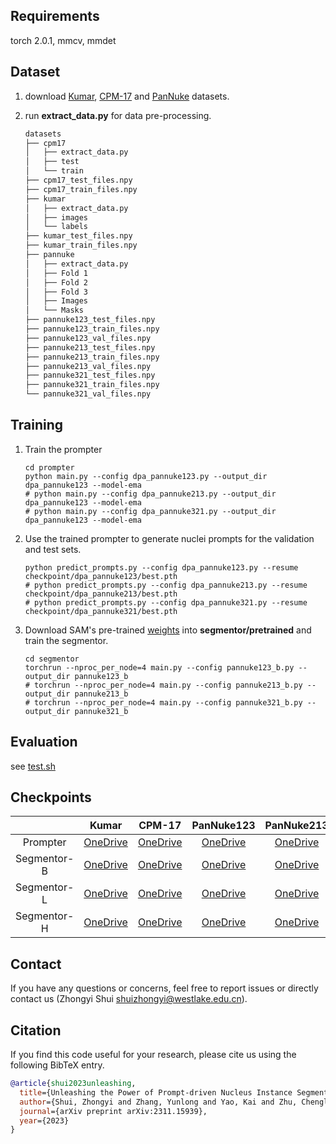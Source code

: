 ## Requirements

torch 2.0.1, mmcv, mmdet



## Dataset

1. download [Kumar](https://github.com/honglianghe/CDNet/issues/6), [CPM-17](https://drive.google.com/drive/folders/1sJ4nmkif6j4s2FOGj8j6i_Ye7z9w0TfA?usp=drive_link) and [PanNuke](https://warwick.ac.uk/fac/cross_fac/tia/data/pannuke) datasets.

2. run **extract_data.py** for data pre-processing. 

   ```markdown
   datasets
   ├── cpm17
   │   ├── extract_data.py
   │   ├── test
   │   └── train
   ├── cpm17_test_files.npy
   ├── cpm17_train_files.npy
   ├── kumar
   │   ├── extract_data.py
   │   ├── images
   │   └── labels
   ├── kumar_test_files.npy
   ├── kumar_train_files.npy
   ├── pannuke
   │   ├── extract_data.py
   │   ├── Fold 1
   │   ├── Fold 2
   │   ├── Fold 3
   │   ├── Images
   │   └── Masks
   ├── pannuke123_test_files.npy
   ├── pannuke123_train_files.npy
   ├── pannuke123_val_files.npy
   ├── pannuke213_test_files.npy
   ├── pannuke213_train_files.npy
   ├── pannuke213_val_files.npy
   ├── pannuke321_test_files.npy
   ├── pannuke321_train_files.npy
   └── pannuke321_val_files.npy
   ```



## Training

1. Train the prompter

   ```shell
   cd prompter
   python main.py --config dpa_pannuke123.py --output_dir dpa_pannuke123 --model-ema
   # python main.py --config dpa_pannuke213.py --output_dir dpa_pannuke123 --model-ema
   # python main.py --config dpa_pannuke321.py --output_dir dpa_pannuke123 --model-ema
   ```

2. Use the trained prompter to generate nuclei prompts for the validation and test sets.

   ```shell
   python predict_prompts.py --config dpa_pannuke123.py --resume checkpoint/dpa_pannuke123/best.pth
   # python predict_prompts.py --config dpa_pannuke213.py --resume checkpoint/dpa_pannuke213/best.pth
   # python predict_prompts.py --config dpa_pannuke321.py --resume checkpoint/dpa_pannuke321/best.pth
   ```

3. Download SAM's pre-trained [weights](https://github.com/facebookresearch/segment-anything) into **segmentor/pretrained** and train the segmentor.

   ```shell
   cd segmentor
   torchrun --nproc_per_node=4 main.py --config pannuke123_b.py --output_dir pannuke123_b
   # torchrun --nproc_per_node=4 main.py --config pannuke213_b.py --output_dir pannuke213_b
   # torchrun --nproc_per_node=4 main.py --config pannuke321_b.py --output_dir pannuke321_b
   ```

   

## Evaluation

see [test.sh](https://github.com/windygoo/PromptNucSeg/blob/main/segmentor/test.sh)



## Checkpoints

|             |                            Kumar                             |                            CPM-17                            |                          PanNuke123                          |                          PanNuke213                          |                          PanNuke321                          |
| :---------: | :----------------------------------------------------------: | :----------------------------------------------------------: | :----------------------------------------------------------: | :----------------------------------------------------------: | :----------------------------------------------------------: |
|  Prompter   | [OneDrive](https://westlakeu-my.sharepoint.com/:u:/g/personal/shuizhongyi_westlake_edu_cn/Ee_5mPeYZIhGufpsumWbp1QBWPKLg6BxLoXoOzl9BGywVw?e=mHm8Wg) | [OneDrive](https://westlakeu-my.sharepoint.com/:u:/g/personal/shuizhongyi_westlake_edu_cn/Ec0xXaiuz2JIjDInHq1tuEwBJKowhkaxUEqPUiQENeHmPA?e=DSynNh) | [OneDrive](https://westlakeu-my.sharepoint.com/:u:/g/personal/shuizhongyi_westlake_edu_cn/EYtVl95nSypFvTJa8B5vSUIB9ibmgxwF9ACFNnDdjBWDXA?e=EvH5PS) | [OneDrive](https://westlakeu-my.sharepoint.com/:u:/g/personal/shuizhongyi_westlake_edu_cn/EbmGEmoL539HkBBPpC-SyagB4niZG9IlaNnF71mRuFqa7Q?e=9jHWY5) | [OneDrive](https://westlakeu-my.sharepoint.com/:u:/g/personal/shuizhongyi_westlake_edu_cn/EXskYXQgtFZOtu2t-FLzbC8BTqZr8QtRiqtcmOiWCZcpNg?e=05qYTo) |
| Segmentor-B | [OneDrive](https://westlakeu-my.sharepoint.com/:u:/g/personal/shuizhongyi_westlake_edu_cn/EdDo45KYM9BPl3JGKsYaOZsB5lZOUzCZdy7jwZBxn4htGg?e=35cLRu) | [OneDrive](https://westlakeu-my.sharepoint.com/:u:/g/personal/shuizhongyi_westlake_edu_cn/EcgysPKrQP1Fs_oByRWAEngBuDjw3Kn6akZbtTl6Wj2hYg?e=nAb6za) | [OneDrive](https://westlakeu-my.sharepoint.com/:u:/g/personal/shuizhongyi_westlake_edu_cn/EfznT2AbW5VNiQIIfeq5h8sBvdoioMH35P9PA7bnF1igCQ) | [OneDrive](https://westlakeu-my.sharepoint.com/:u:/g/personal/shuizhongyi_westlake_edu_cn/EVvfF959JptOolf7xt8ZPdoBIGIM9UwpTCWDhSLVTtDV_w?e=bJuHZ5) | [OneDrive](https://westlakeu-my.sharepoint.com/:u:/g/personal/shuizhongyi_westlake_edu_cn/EQi4RBhTdvFGqIgNyj9UZ4QBTrmK9kJcLwJ4HMlPTHq53w?e=11r7IN) |
| Segmentor-L | [OneDrive](https://westlakeu-my.sharepoint.com/:u:/g/personal/shuizhongyi_westlake_edu_cn/EYLBmedg0nlAp5dqitn8pxcBo_9OcRWHOKpzb5Q9g5f8Kw?e=kie9IK) | [OneDrive](https://westlakeu-my.sharepoint.com/:u:/g/personal/shuizhongyi_westlake_edu_cn/ET0D1YyinExLnum2L3y4soABiPgw_99AcocruqM4bw95pA?e=XVoDhq) | [OneDrive](https://westlakeu-my.sharepoint.com/:u:/g/personal/shuizhongyi_westlake_edu_cn/EWQ_o9jIIWVItezvJnpPmkEBQY38Agh0YGHlOHCQZGAIig?e=Foscbm) | [OneDrive](https://westlakeu-my.sharepoint.com/:u:/g/personal/shuizhongyi_westlake_edu_cn/EZ02oBK828dLo5P1Z1N9RV0BpzIum-8du7HXDCU4Ue8omg?e=Kt5v5r) | [OneDrive](https://westlakeu-my.sharepoint.com/:u:/g/personal/shuizhongyi_westlake_edu_cn/EWErh4qZWSxErgGGxZ_fQPQB3KXnGZ1iTJVtzwwn5sNJyg?e=8ZQo9m) |
| Segmentor-H | [OneDrive](https://westlakeu-my.sharepoint.com/:u:/g/personal/shuizhongyi_westlake_edu_cn/EYCdndKjn4NJv3Qvebo4YsQBrUhU_Uu2tjtBucJH2SMdNQ?e=NThF4d) | [OneDrive](https://westlakeu-my.sharepoint.com/:u:/g/personal/shuizhongyi_westlake_edu_cn/Ebg9v0HaOFZIpyda-JKNST8B2AmnGdhgYQqjdLHYm4j5LA?e=ibANRv) | [OneDrive](https://westlakeu-my.sharepoint.com/:u:/g/personal/shuizhongyi_westlake_edu_cn/EZjmiotww1hHtF83WwJTVz0BAmfDNkuSuGbUXkthP3yvDQ?e=N45aU3) | [OneDrive](https://westlakeu-my.sharepoint.com/:u:/g/personal/shuizhongyi_westlake_edu_cn/EQG3IMH1OARPj67mapQoakYBjlkMzAKzQjYxPn425JiVeQ?e=6XrKmT) | [OneDrive](https://westlakeu-my.sharepoint.com/:u:/g/personal/shuizhongyi_westlake_edu_cn/EVj-vCQh5MVPqIT8ggkSJGsBeWv_MsrO9Ci3Lr7wuewW2A?e=qsa0Gd) |

## Contact
If you have any questions or concerns, feel free to report issues or directly contact us (Zhongyi Shui shuizhongyi@westlake.edu.cn).

## Citation

If you find this code useful for your research, please cite us using the following BibTeX entry.

```bibtex
@article{shui2023unleashing,
  title={Unleashing the Power of Prompt-driven Nucleus Instance Segmentation},
  author={Shui, Zhongyi and Zhang, Yunlong and Yao, Kai and Zhu, Chenglu and Sun, Yuxuan and Yang, Lin},
  journal={arXiv preprint arXiv:2311.15939},
  year={2023}
}
```

